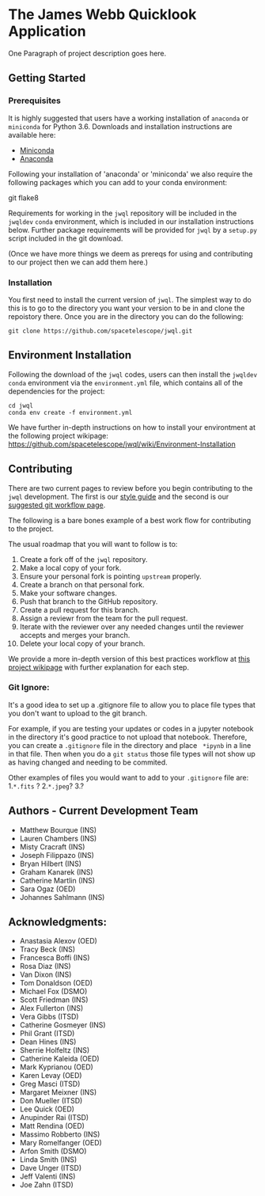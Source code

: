 # The James Webb Quicklook Application 

One Paragraph of project description goes here.

## Getting Started

### Prerequisites

It is highly suggested that users have a working installation of `anaconda` or `miniconda` for Python 3.6.  Downloads and installation instructions are  available here:

- [Miniconda](https://conda.io/miniconda.html)
- [Anaconda](https://www.continuum.io/downloads)

Following your installation of 'anaconda' or 'miniconda' we also require the following packages which you can add to your conda environment: 

git
flake8

Requirements for working in the ``jwql`` repository will be included in the `jwqldev` `conda` environment, which is included in our installation instructions below. Further package requirements will be provided for ``jwql`` by a `setup.py` script included in the git download. 

(Once we have more things we deem as prereqs for using and contributing to our project then we can add them here.) 

### Installation

You first need to install the current version of ``jwql``. The simplest way to do this is to go to the directory you want your version to be in and clone the repoistory there. Once you are in the directory you can do the following: 

```
git clone https://github.com/spacetelescope/jwql.git
```

## Environment Installation

Following the download of the `jwql` codes, users can then install the `jwqldev` `conda` environment via the `environment.yml` file, which contains all of the dependencies for the project:

```
cd jwql
conda env create -f environment.yml
```

We have further in-depth instructions on how to install your environtment at the following project wikipage: https://github.com/spacetelescope/jwql/wiki/Environment-Installation

## Contributing

There are two current pages to review before you begin contributing to the `jwql` development. The first is our [style guide](https://github.com/spacetelescope/jwql/blob/style-guide/style_guide/style_guide.md) and the second is our [suggested git workflow page](https://github.com/spacetelescope/jwql/wiki/git-GitHub-workflow-for-contributing/). 

The following is a bare bones example of a best work flow for contributing to the project. 

The usual roadmap that you will want to follow is to: 
1. Create a fork off of the `jwql` repository.
2. Make a local copy of your fork. 
3. Ensure your personal fork is pointing `upstream` properly. 
4. Create a branch on that personal fork. 
5. Make your software changes. 
6. Push that branch to the GitHub repository. 
7. Create a pull request for this branch. 
8. Assign a reviewr from the team for the pull request. 
9. Iterate with the reviewer over any needed changes until the reviewer accepts and merges your branch. 
10. Delete your local copy of your branch. 

We provide a more in-depth version of this best practices workflow at [this project wikipage](https://github.com/spacetelescope/jwql/wiki/git-GitHub-workflow-for-contributing/) with further explanation for each step.

### Git Ignore: 
It's a good idea to set up a .gitignore file to allow you to place file types that you don't want to upload to the git branch. 

For example, if you are testing your updates or codes in a jupyter notebook in the directory it's good practice to not upload that notebook. Therefore, you can create a `.gitignore` file in the directory and place ` *ipynb` in a line in that file. Then when you do a `git status` those file types will not show up as having changed and needing to be commited. 

Other examples of files you would want to add to your `.gitignore` file are: 
  1.`*.fits` ?
  2.`*.jpeg`?
  3.?

## Authors - Current Development Team
- Matthew Bourque (INS)
- Lauren Chambers (INS)
- Misty Cracraft (INS)
- Joseph Filippazo (INS)
- Bryan Hilbert (INS)
- Graham Kanarek (INS)
- Catherine Martlin (INS)
- Sara Ogaz (OED)
- Johannes Sahlmann (INS)

## Acknowledgments: 
- Anastasia Alexov (OED)
- Tracy Beck (INS)
- Francesca Boffi (INS)
- Rosa Diaz (INS)
- Van Dixon (INS)
- Tom Donaldson (OED)
- Michael Fox (DSMO)
- Scott Friedman (INS)
- Alex Fullerton (INS)
- Vera Gibbs (ITSD)
- Catherine Gosmeyer (INS)
- Phil Grant (ITSD)
- Dean Hines (INS)
- Sherrie Holfeltz (INS)
- Catherine Kaleida (OED)
- Mark Kyprianou (OED)
- Karen Levay (OED)
- Greg Masci (ITSD)
- Margaret Meixner (INS)
- Don Mueller (ITSD)
- Lee Quick (OED)
- Anupinder Rai (ITSD)
- Matt Rendina (OED)
- Massimo Robberto (INS)
- Mary Romelfanger (OED)
- Arfon Smith (DSMO)
- Linda Smith (INS)
- Dave Unger (ITSD)
- Jeff Valenti (INS)
- Joe Zahn (ITSD)
